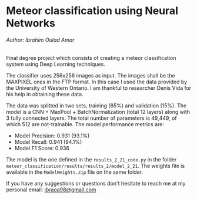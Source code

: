 # Meteor classification using Neural Networks
###### Author: Ibrahim Oulad Amar
Final degree project which consists of creating a meteor classification system using Deep Learning techniques.

The classifier uses 256x256 images as input. The images shall be the MAXPIXEL ones in the FTP format. In this case I used the data provided by the University of Western Ontario. I am thankful to researcher Denis Vida for his help in obtaining these data.

The data was splitted in two sets, training (85%) and validation (15%). The model is a CNN + MaxPool + BatchNormalization (total 12 layers) along with 3 fully connected layers. The total number of parameters is 49,449, of which 512 are not-trainable. The model performance metrics are:

- Model Precision: 0.931 (93.1%)
- Model Recall: 0.941 (94.1%)
- Model F1 Score: 0.936

The model is the one defined in the `results_2_21_code.py` in the folder `meteor_classification/results/results_2/model_2_21`. The weights file is available in the `ModelWeights.zip` file on the same folder.

If you have any suggestions or questions don't hesitate to reach me at my personal email:
ibraoa98@gmail.com
